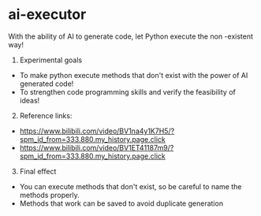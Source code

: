 # ai-executor
With the ability of AI to generate code, let Python execute the non -existent way!

1. Experimental goals
* To make python execute methods that don't exist with the power of AI generated code!
* To strengthen code programming skills and verify the feasibility of ideas!

2. Reference links:
* https://www.bilibili.com/video/BV1na4y1K7H5/?spm_id_from=333.880.my_history.page.click
* https://www.bilibili.com/video/BV1ET41187m9/?spm_id_from=333.880.my_history.page.click

3. Final effect
* You can execute methods that don't exist, so be careful to name the methods properly.
* Methods that work can be saved to avoid duplicate generation
